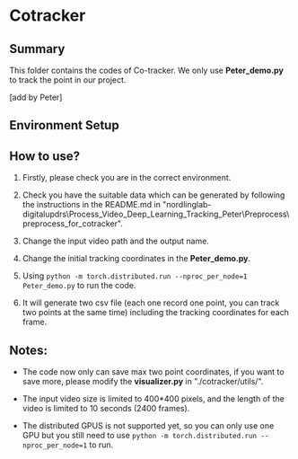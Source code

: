 # Cotracker

## Summary

This folder contains the codes of Co-tracker.
We only use **Peter_demo.py** to track the point in our project.

[add by Peter]

## Environment Setup



## How to use?

1. Firstly, please check you are in the correct environment.

2. Check you have the suitable data which can be generated by following the instructions in the README.md in "nordlinglab-digitalupdrs\Process_Video_Deep_Learning_Tracking_Peter\Preprocess\preprocess_for_cotracker".

3. Change the input video path and the output name.

4. Change the initial tracking coordinates in the **Peter_demo.py**.

5. Using `python -m torch.distributed.run --nproc_per_node=1 Peter_demo.py` to run the code.

6. It will generate two csv file (each one record one point, you can track two points at the same time) including the tracking coordinates for each frame.

## Notes:

- The code now only can save max two point coordinates, if you want to save more, please modify the **visualizer.py** in "./cotracker/utils/".

- The input video size is limited to 400*400 pixels, and the length of the video is limited to 10 seconds (2400 frames).

- The distributed GPUS is not supported yet, so you can only use one GPU but you still need to use `python -m torch.distributed.run --nproc_per_node=1` to run.



